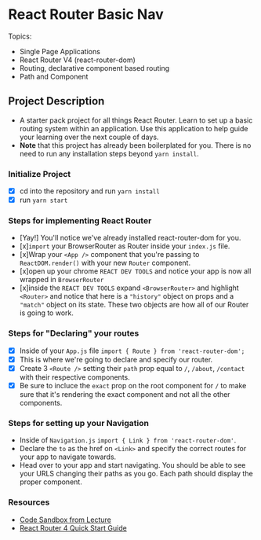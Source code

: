 # React Router Basic Nav

Topics:

* Single Page Applications
* React Router V4 (react-router-dom)
* Routing, declarative component based routing
* Path and Component

## Project Description

* A starter pack project for all things React Router. Learn to set up a basic routing system within an application. Use this application to help guide your learning over the next couple of days.
* **Note** that this project has already been boilerplated for you. There is no need to run any installation steps beyond `yarn install`.

### Initialize Project

* [x] cd into the repository and run `yarn install`
* [x] run `yarn start`

### Steps for implementing React Router

* [Yay!] You'll notice we've already installed react-router-dom for you.
* [x]`import` your BrowserRouter as Router inside your `index.js` file.
* [x]Wrap your `<App />` component that you're passing to `ReactDOM.render()` with your new `Router` component.
* [x]open up your chrome `REACT DEV TOOLS` and notice your app is now all wrapped in `BrowserRouter`
* [x]inside the `REACT DEV TOOLS` expand `<BrowserRouter>` and highlight `<Router>` and notice that here is a `"history"` object on props and a `"match"` object on its state. These two objects are how all of our Router is going to work. 

### Steps for "Declaring" your routes

* [x] Inside of your `App.js` file `import { Route } from 'react-router-dom';`
* [x] This is where we're going to declare and specify our router.
* [x] Create 3 `<Route />` setting their `path` prop equal to `/`, `/about`, `/contact` with their respective components.
* [x] Be sure to incluce the `exact` prop on the root component for `/` to make sure that it's rendering the exact component and not all the other components.

### Steps for setting up your Navigation

* Inside of `Navigation.js` `import { Link } from 'react-router-dom'`.
* Declare the `to` as the href on `<Link>` and specify the correct routes for your app to navigate towards.
* Head over to your app and start navigating. You should be able to see your URLS changing their paths as you go. Each path should display the proper component. 

### Resources

* [Code Sandbox from Lecture](https://codesandbox.io/s/n58oqgwmP)
* [React Router 4 Quick Start Guide](https://reacttraining.com/react-router/web/guides/quick-start)
